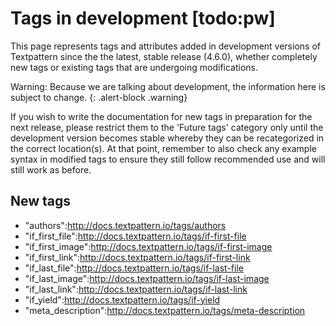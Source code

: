 # Tags in development [todo:pw]

This page represents tags and attributes added in development versions of Textpattern since the the latest, stable release (4.6.0), whether completely new tags or existing tags that are undergoing modifications.

Warning: Because we are talking about development, the information here is subject to change.
{: .alert-block .warning}

If you wish to write the documentation for new tags in preparation for the next release, please restrict them to the 'Future tags' category only until the development version becomes stable whereby they can be recategorized in the correct location(s). At that point, remember to also check any example syntax in modified tags to ensure they still follow recommended use and will still work as before.

## New tags

* "authors":http://docs.textpattern.io/tags/authors
* "if_first_file":http://docs.textpattern.io/tags/if-first-file
* "if_first_image":http://docs.textpattern.io/tags/if-first-image
* "if_first_link":http://docs.textpattern.io/tags/if-first-link
* "if_last_file":http://docs.textpattern.io/tags/if-last-file
* "if_last_image":http://docs.textpattern.io/tags/if-last-image
* "if_last_link":http://docs.textpattern.io/tags/if-last-link
* "if_yield":http://docs.textpattern.io/tags/if-yield
* "meta_description":http://docs.textpattern.io/tags/meta-description
